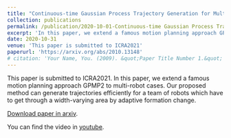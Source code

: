 ```yaml
---
title: "Continuous-time Gaussian Process Trajectory Generation for Multi-robot Formation via Probabilistic Inference"
collection: publications
permalink: /publication/2020-10-01-Continuous-time Gaussian Process Trajectory Generation for Multi-robot Formation via Probabilistic-Inference
excerpt: 'In this paper, we extend a famous motion planning approach GPMP2 to multi-robot cases, yielding a novel centralized trajectory generation method for the multi-robot formation. A sparse Gaussian Process model is employed to represent the continuous-time trajectories of all robots as a limited number of states, which improves computational efficiency due to the sparsity. We add constraints to guarantee collision avoidance between individuals as well as formation maintenance, then all constraints and kinematics are formulated on a factor graph. By introducing a global planner, our proposed method can generate trajectories efficiently for a team of robots which have to get through a width-varying area by adaptive formation change. Finally, we provide the implementation of an incremental replanning algorithm to demonstrate the online operation potential of our proposed framework.'
date: 2020-10-31
venue: 'This paper is submitted to ICRA2021'
paperurl: 'https://arxiv.org/abs/2010.13148'
# citation: 'Your Name, You. (2009). &quot;Paper Title Number 1.&quot; <i>Journal 1</i>. 1(1).'
---
```

This paper is submitted to ICRA2021. 
In this paper, we extend a famous motion planning approach GPMP2 to multi-robot cases. Our proposed method can generate trajectories efficiently for a team of robots which have to get through a width-varying area by adaptive formation change.

[Download paper in arxiv](https://arxiv.org/abs/2010.13148).

You can find the video in [youtube](https://www.youtube.com/watch?v=HnDMxi9lBzk).
